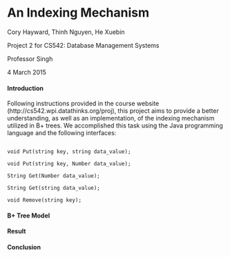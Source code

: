 # An Indexing Mechanism
<p>Cory Hayward, Thinh Nguyen, He Xuebin</p>
<p>Project 2 for CS542: Database Management Systems</p>
<p>Professor Singh</p>
<p>4 March 2015</p>

<h4>Introduction</h4>
<p>Following instructions provided in the course website (http://cs542.wpi.datathinks.org/proj), this project aims to provide a better understanding, as well as an implementation, of the indexing mechanism utilized in B+ trees. We accomplished this task using the Java programming language and the following interfaces:</p>
<code> 
void Put(string key, string data_value);<br/>
void Put(string key, Number data_value);<br/>
String Get(Number data_value);<br/>
String Get(string data_value);<br/>
void Remove(string key);
</code>

<h4>B+ Tree Model</h4>

<h4>Result</h4>

<h4>Conclusion</h4>
